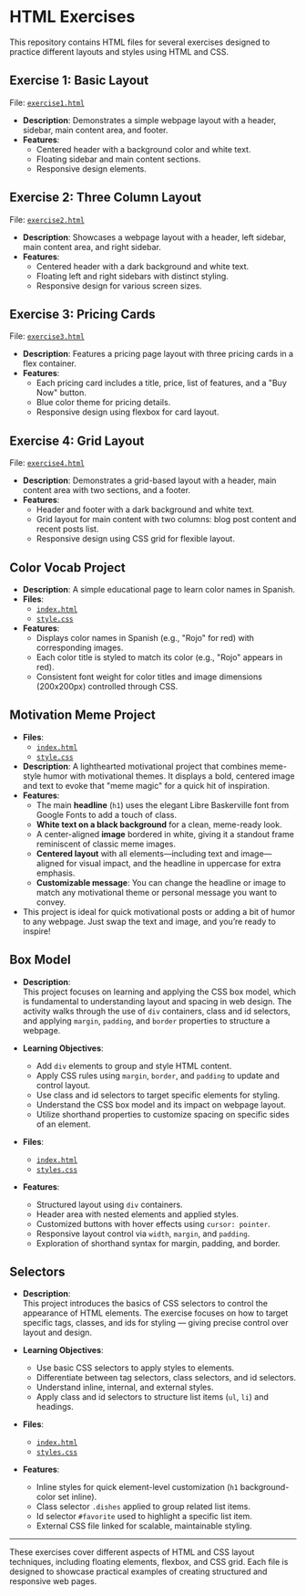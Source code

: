 # HTML Exercises

This repository contains HTML files for several exercises designed to practice different layouts and styles using HTML and CSS.

## Exercise 1: Basic Layout

File: [`exercise1.html`](https://krrish-kohli.github.io/HTML_and_CSS/Exercise%201.html)

- **Description**: Demonstrates a simple webpage layout with a header, sidebar, main content area, and footer.
- **Features**:
  - Centered header with a background color and white text.
  - Floating sidebar and main content sections.
  - Responsive design elements.

## Exercise 2: Three Column Layout

File: [`exercise2.html`](https://krrish-kohli.github.io/HTML_and_CSS/Exercise%202.html)

- **Description**: Showcases a webpage layout with a header, left sidebar, main content area, and right sidebar.
- **Features**:
  - Centered header with a dark background and white text.
  - Floating left and right sidebars with distinct styling.
  - Responsive design for various screen sizes.

## Exercise 3: Pricing Cards

File: [`exercise3.html`](https://krrish-kohli.github.io/HTML_and_CSS/Exercise%203.html)

- **Description**: Features a pricing page layout with three pricing cards in a flex container.
- **Features**:
  - Each pricing card includes a title, price, list of features, and a "Buy Now" button.
  - Blue color theme for pricing details.
  - Responsive design using flexbox for card layout.

## Exercise 4: Grid Layout

File: [`exercise4.html`](https://krrish-kohli.github.io/HTML_and_CSS/Exercise%204.html)

- **Description**: Demonstrates a grid-based layout with a header, main content area with two sections, and a footer.
- **Features**:
  - Header and footer with a dark background and white text.
  - Grid layout for main content with two columns: blog post content and recent posts list.
  - Responsive design using CSS grid for flexible layout.

## Color Vocab Project
- **Description**: A simple educational page to learn color names in Spanish.
- **Files**:
  - [`index.html`](https://krrish-kohli.github.io/HTML_and_CSS/Color%20Vocab%20Project/index.html)
  - [`style.css`](https://krrish-kohli.github.io/HTML_and_CSS/Color%20Vocab%20Project/style.css)
- **Features**:
  - Displays color names in Spanish (e.g., "Rojo" for red) with corresponding images.
  - Each color title is styled to match its color (e.g., "Rojo" appears in red).
  - Consistent font weight for color titles and image dimensions (200x200px) controlled through CSS.

## Motivation Meme Project
- **Files**:
  - [`index.html`](https://krrish-kohli.github.io/HTML_and_CSS/Motivation%20Meme%20Project/index.html)
  - [`style.css`](https://krrish-kohli.github.io/HTML_and_CSS/Motivation%20Meme%20Project/style.css)
- **Description**: A lighthearted motivational project that combines meme-style humor with motivational themes. It displays a bold, centered image and text to evoke that "meme magic" for a quick hit of inspiration.
- **Features**:
  - The main **headline** (`h1`) uses the elegant Libre Baskerville font from Google Fonts to add a touch of class.
  - **White text on a black background** for a clean, meme-ready look.
  - A center-aligned **image** bordered in white, giving it a standout frame reminiscent of classic meme images.
  - **Centered layout** with all elements—including text and image—aligned for visual impact, and the headline in uppercase for extra emphasis.
  - **Customizable message**: You can change the headline or image to match any motivational theme or personal message you want to convey.
- This project is ideal for quick motivational posts or adding a bit of humor to any webpage. Just swap the text and image, and you’re ready to inspire!

## Box Model
- **Description**:  
This project focuses on learning and applying the CSS box model, which is fundamental to understanding layout and spacing in web design. The activity walks through the use of `div` containers, class and id selectors, and applying `margin`, `padding`, and `border` properties to structure a webpage.

- **Learning Objectives**:
  - Add `div` elements to group and style HTML content.
  - Apply CSS rules using `margin`, `border`, and `padding` to update and control layout.
  - Use class and id selectors to target specific elements for styling.
  - Understand the CSS box model and its impact on webpage layout.
  - Utilize shorthand properties to customize spacing on specific sides of an element.

- **Files**:
  - [`index.html`](https://krrish-kohli.github.io/HTML_and_CSS/Box%20Model/index.html)
  - [`styles.css`](https://krrish-kohli.github.io/HTML_and_CSS/Box%20Model/styles.css)

- **Features**:
  - Structured layout using `div` containers.
  - Header area with nested elements and applied styles.
  - Customized buttons with hover effects using `cursor: pointer`.
  - Responsive layout control via `width`, `margin`, and `padding`.
  - Exploration of shorthand syntax for margin, padding, and border.


## Selectors
- **Description**:  
This project introduces the basics of CSS selectors to control the appearance of HTML elements. The exercise focuses on how to target specific tags, classes, and ids for styling — giving precise control over layout and design.

- **Learning Objectives**:
  - Use basic CSS selectors to apply styles to elements.
  - Differentiate between tag selectors, class selectors, and id selectors.
  - Understand inline, internal, and external styles.
  - Apply class and id selectors to structure list items (`ul`, `li`) and headings.

- **Files**:
  - [`index.html`](https://krrish-kohli.github.io/HTML_and_CSS/selectors/index.html)
  - [`styles.css`](https://krrish-kohli.github.io/HTML_and_CSS/selectors/styles.css)

- **Features**:
  - Inline styles for quick element-level customization (`h1` background-color set inline).
  - Class selector `.dishes` applied to group related list items.
  - Id selector `#favorite` used to highlight a specific list item.
  - External CSS file linked for scalable, maintainable styling.

---

These exercises cover different aspects of HTML and CSS layout techniques, including floating elements, flexbox, and CSS grid. Each file is designed to showcase practical examples of creating structured and responsive web pages.
